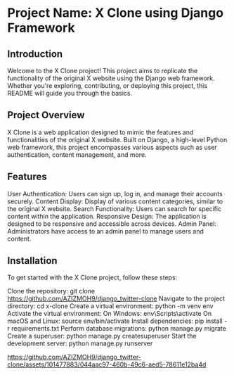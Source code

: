 # Project Name: X Clone using Django Framework
## Introduction
Welcome to the X Clone project! This project aims to replicate the functionality of the original X website using the Django web framework. Whether you're exploring, contributing, or deploying this project, this README will guide you through the basics.

## Project Overview
X Clone is a web application designed to mimic the features and functionalities of the original X website. Built on Django, a high-level Python web framework, this project encompasses various aspects such as user authentication, content management, and more.

## Features
User Authentication: Users can sign up, log in, and manage their accounts securely.
Content Display: Display of various content categories, similar to the original X website.
Search Functionality: Users can search for specific content within the application.
Responsive Design: The application is designed to be responsive and accessible across devices.
Admin Panel: Administrators have access to an admin panel to manage users and content.
## Installation
To get started with the X Clone project, follow these steps:

Clone the repository: git clone https://github.com/AZIZMOH9/django_twitter-clone
Navigate to the project directory: cd x-clone
Create a virtual environment: python -m venv env
Activate the virtual environment:
On Windows: env\Scripts\activate
On macOS and Linux: source env/bin/activate
Install dependencies: pip install -r requirements.txt
Perform database migrations: python manage.py migrate
Create a superuser: python manage.py createsuperuser
Start the development server: python manage.py runserver




https://github.com/AZIZMOH9/django_twitter-clone/assets/101477883/044aac97-460b-49c6-aed5-78611e12ba4d



